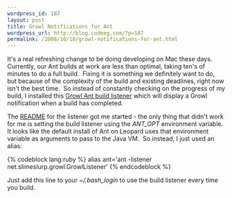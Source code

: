 ```yaml
--- 
wordpress_id: 187
layout: post
title: Growl Notifications for Ant
wordpress_url: http://blog.codeeg.com/?p=187
permalink: /2008/10/18/growl-notifications-for-ant.html
---
```

It's a real refreshing change to be doing developing on Mac these days.  Currently, our Ant builds at work are less than optimal, taking ten's of minutes to do a full build.  Fixing it is something we definitely want to do, but because of the complexity of the build and existing deadlines, right now isn't the best time.  So instead of constantly checking on the progress of my build, I installed this <a href="http://blog.slimeslurp.net/2007/03/18/ant-build-notifications-via-growl/">Growl Ant build listener</a> which will display a Growl notification when a build has completed.

The <a href="http://code.google.com/p/growlbuildlistener/wiki/README">README</a> for the listener got me started - the only thing that didn't work for me is setting the build listener using the <em>ANT_OPT</em> environment variable.  It looks like the default install of Ant on Leopard uses that environment variable as arguments to pass to the Java VM.  So instead, I just used an alias:

{% codeblock lang:ruby %}
alias ant='ant -listener net.slimeslurp.growl.GrowlListener'
{% endcodeblock %}

Just add this line to your <em>~/.bash_login</em> to use the build listener every time you build.

